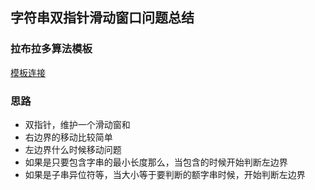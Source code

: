 ## 字符串双指针滑动窗口问题总结

### 拉布拉多算法模板
[模板连接](https://leetcode.cn/problems/find-all-anagrams-in-a-string/solutions/9749/hua-dong-chuang-kou-tong-yong-si-xiang-jie-jue-zi-/)

### 思路
- 双指针，维护一个滑动窗和
- 右边界的移动比较简单
- 左边界什么时候移动问题
- 如果是只要包含字串的最小长度那么，当包含的时候开始判断左边界
- 如果是子串异位符等，当大小等于要判断的额字串时候，开始判断左边界
